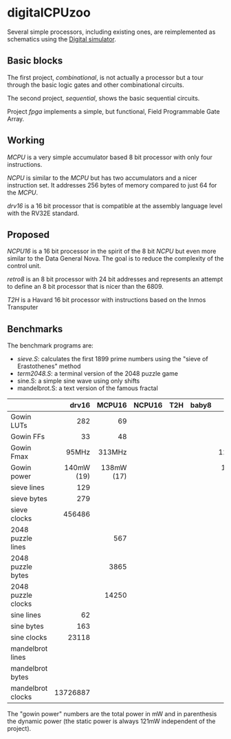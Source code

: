 # digitalCPUzoo

Several simple processors, including existing ones, are reimplemented as schematics
using the [Digital simulator](https://github.com/hneemann/Digital).

## Basic blocks

The first project, *combinational*, is not actually a processor but a tour through the basic logic gates and other combinational circuits.

The second project, *sequential*, shows the basic sequential circuits.

Project *fpga* implements a simple, but functional, Field Programmable Gate Array.

## Working

*MCPU* is a very simple accumulator based 8 bit processor with only four instructions.

*NCPU* is similar to the *MCPU* but has two accumulators and a nicer instruction set.
It addresses 256 bytes of memory compared to just 64 for the *MCPU*.

*drv16* is a 16 bit processor that is compatible at the assembly language level with
the RV32E standard.

## Proposed

*NCPU16* is a 16 bit processor in the spirit of the 8 bit *NCPU* but even more similar
to the Data General Nova. The goal is to reduce the complexity of the control unit.

*retro8* is an 8 bit processor with 24 bit addresses and represents an attempt to
define an 8 bit processor that is nicer than the 6809.

*T2H* is a Havard 16 bit processor with instructions based on the Inmos Transputer

## Benchmarks

The benchmark programs are:

- *sieve.S*: calculates the first 1899 prime numbers using the "sieve of Erastothenes" method
- *term2048.S*: a terminal version of the 2048 puzzle game
- sine.S: a simple sine wave using only shifts
- mandelbrot.S: a text version of the famous fractal


|            | drv16   | MCPU16 | NCPU16 | T2H    | baby8   | SERV   | Glacial  |  Darkriscv  | PicoRV32 | Vexriscv |
|------------|--------:|-------:|-------:|-------:|--------:|-------:|---------:|------------:|---------:|---------:|
| Gowin LUTs | 282     | 69     |        |        |         | 264    | 249      | 1431        |          |          |
| Gowin FFs  | 33      | 48     |        |        |         | 182    | 84       | 176         |          |          |
| Gowin Fmax | 95MHz   | 313MHz |        |        |         | 127MHz | 176MHz   | 76MHz       |          |          |
| Gowin power| 140mW (19) | 138mW (17) |        |        |         | 183mW (62) | 135mW (14) | 178mW (57) |          |         |
| sieve lines| 129     |        |        |        |         |        |          |             |          |          |
| sieve bytes| 279     |        |        |        |         |        |          |             |          |          |
| sieve clocks| 456486 |        |        |        |         |        |          |             |          |          |
| 2048 puzzle lines |         | 567    |        |        |         |        |          |           |          |           |
| 2048 puzzle bytes |         | 3865   |        |        |         |        |          |           |          |           |
| 2048 puzzle clocks|         | 14250  |        |        |         |        |          |           |          |           |
| sine lines | 62      |        |        |        |         |        |          |           |          |              |
| sine bytes | 163     |        |        |        |         |        |          |           |          |              |
| sine clocks| 23118   |        |        |        |         |        |          |           |          |              |
| mandelbrot lines |         |        |        |        |         |        |          |           |          |            |
| mandelbrot bytes |         |        |        |        |         |        |          |           |          |            |
| mandelbrot clocks| 13726887|        |        |        |         |        |          |           |          |            |

The "gowin power" numbers are the total power in mW and in parenthesis the dynamic power (the
static power is always 121mW independent of the project).